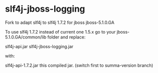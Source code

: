 # slf4j-jboss-logging
Fork to adapt slf4j to slf4j 1.7.2 for jboss jboss-5.1.0.GA

To use slf4j 1.7.2 instead of current one 1.5.x go to your jboss-5.1.0.GA/common/lib folder and replace:

slf4j-api.jar
slf4j-jboss-logging.jar

with:

slf4j-api-1.7.2.jar
this compiled jar. (switch first to summa-version branch)
